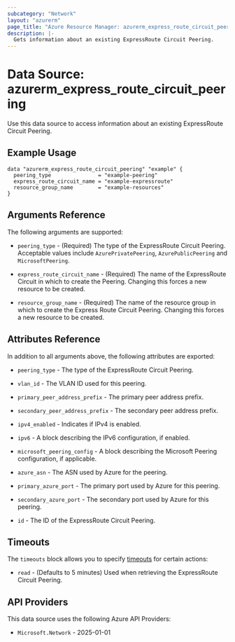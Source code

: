```yaml
---
subcategory: "Network"
layout: "azurerm"
page_title: "Azure Resource Manager: azurerm_express_route_circuit_peering"
description: |-
  Gets information about an existing ExpressRoute Circuit Peering.
---
```


# Data Source: azurerm_express_route_circuit_peering

Use this data source to access information about an existing ExpressRoute Circuit Peering.

## Example Usage

```hcl
data "azurerm_express_route_circuit_peering" "example" {
  peering_type               = "example-peering"
  express_route_circuit_name = "example-expressroute"
  resource_group_name        = "example-resources"
}
```

## Arguments Reference

The following arguments are supported:

* `peering_type` - (Required) The type of the ExpressRoute Circuit Peering. Acceptable values include `AzurePrivatePeering`, `AzurePublicPeering` and `MicrosoftPeering`.

* `express_route_circuit_name` - (Required) The name of the ExpressRoute Circuit in which to create the Peering. Changing this forces a new resource to be created.

* `resource_group_name` - (Required) The name of the resource group in which to create the Express Route Circuit Peering. Changing this forces a new resource to be created.

## Attributes Reference

In addition to all arguments above, the following attributes are exported:

* `peering_type` - The type of the ExpressRoute Circuit Peering.

* `vlan_id` - The VLAN ID used for this peering.

* `primary_peer_address_prefix` - The primary peer address prefix.

* `secondary_peer_address_prefix` - The secondary peer address prefix.

* `ipv4_enabled` - Indicates if IPv4 is enabled.

* `ipv6` - A block describing the IPv6 configuration, if enabled.

* `microsoft_peering_config` - A block describing the Microsoft Peering configuration, if applicable.

* `azure_asn` - The ASN used by Azure for the peering.

* `primary_azure_port` - The primary port used by Azure for this peering.

* `secondary_azure_port` - The secondary port used by Azure for this peering.

* `id` - The ID of the ExpressRoute Circuit Peering.

## Timeouts

The `timeouts` block allows you to specify [timeouts](https://developer.hashicorp.com/terraform/language/resources/configure#define-operation-timeouts) for certain actions:

* `read` - (Defaults to 5 minutes) Used when retrieving the ExpressRoute Circuit Peering.

## API Providers
<!-- This section is generated, changes will be overwritten -->
This data source uses the following Azure API Providers:

* `Microsoft.Network` - 2025-01-01
